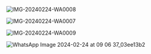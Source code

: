 ![IMG-20240224-WA0008](https://github.com/AchmadAnnasAwwabin/Learn-My-SQL/assets/160121014/0be929d0-8ede-4954-ada9-df822ad6e88c)

![IMG-20240224-WA0007](https://github.com/AchmadAnnasAwwabin/Learn-My-SQL/assets/160121014/81b546c2-5a14-4d26-a706-a3f5908a0687)

![IMG-20240224-WA0009](https://github.com/AchmadAnnasAwwabin/Learn-My-SQL/assets/160121014/f5c71d61-9470-452e-bc0a-b9c0aa481d1c)

![WhatsApp Image 2024-02-24 at 09 06 37_03ee13b2](https://github.com/AchmadAnnasAwwabin/Learn-My-SQL/assets/160121014/ae5abec1-1545-4e67-90fb-ff595e5188e6)
